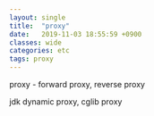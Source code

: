 ```yaml
---
layout: single
title:  "proxy"
date:   2019-11-03 18:55:59 +0900
classes: wide
categories: etc
tags: proxy
---
```


proxy - forward proxy, reverse proxy

jdk dynamic proxy, cglib proxy
